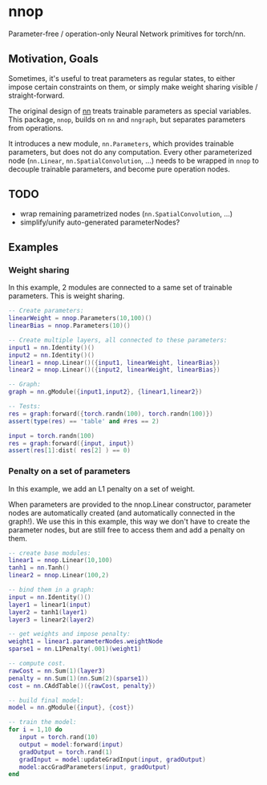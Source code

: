 # nnop

Parameter-free / operation-only Neural Network primitives
for torch/nn.

## Motivation, Goals

Sometimes, it's useful to treat parameters as regular states,
to either impose certain constraints on them, or simply
make weight sharing visible / straight-forward.

The original design of [nn](https://github.com/torch/nn) treats
trainable parameters as special variables. This package, `nnop`,
builds on `nn` and `nngraph`, but separates parameters from operations.

It introduces a new module, `nn.Parameters`, which provides trainable
parameters, but does not do any computation. Every other parameterized
node (`nn.Linear`, `nn.SpatialConvolution`, ...) needs to be wrapped in
`nnop` to decouple trainable parameters, and become pure operation nodes.

## TODO

* wrap remaining parametrized nodes (`nn.SpatialConvolution`, ...)
* simplify/unify auto-generated parameterNodes?

## Examples

### Weight sharing

In this example, 2 modules are connected to a same set of trainable
parameters. This is weight sharing.

```lua
-- Create parameters:
linearWeight = nnop.Parameters(10,100)()
linearBias = nnop.Parameters(10)()

-- Create multiple layers, all connected to these parameters:
input1 = nn.Identity()()
input2 = nn.Identity()()
linear1 = nnop.Linear()({input1, linearWeight, linearBias})
linear2 = nnop.Linear()({input2, linearWeight, linearBias})

-- Graph:
graph = nn.gModule({input1,input2}, {linear1,linear2})

-- Tests:
res = graph:forward({torch.randn(100), torch.randn(100)})
assert(type(res) == 'table' and #res == 2)

input = torch.randn(100)
res = graph:forward({input, input})
assert(res[1]:dist( res[2] ) == 0)
```

### Penalty on a set of parameters

In this example, we add an L1 penalty on a set of weight.

When parameters are provided to the nnop.Linear constructor,
parameter nodes are automatically created (and automatically
connected in the graph!). We use this in this example, this
way we don't have to create the parameter nodes, but are still
free to access them and add a penalty on them.

```lua
-- create base modules:
linear1 = nnop.Linear(10,100)
tanh1 = nn.Tanh()
linear2 = nnop.Linear(100,2)

-- bind them in a graph:
input = nn.Identity()()
layer1 = linear1(input)
layer2 = tanh1(layer1)
layer3 = linear2(layer2)

-- get weights and impose penalty:
weight1 = linear1.parameterNodes.weightNode
sparse1 = nn.L1Penalty(.001)(weight1)

-- compute cost.
rawCost = nn.Sum(1)(layer3)
penalty = nn.Sum(1)(nn.Sum(2)(sparse1))
cost = nn.CAddTable()({rawCost, penalty})

-- build final model:
model = nn.gModule({input}, {cost})

-- train the model:
for i = 1,10 do
   input = torch.rand(10)
   output = model:forward(input)
   gradOutput = torch.rand(1)
   gradInput = model:updateGradInput(input, gradOutput)
   model:accGradParameters(input, gradOutput)
end
```
